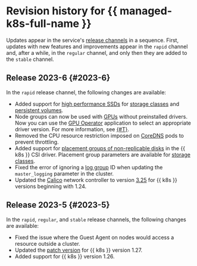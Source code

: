 # Revision history for {{ managed-k8s-full-name }}

Updates appear in the service's [release channels](./concepts/release-channels-and-updates.md) in a sequence. First, updates with new features and improvements appear in the `rapid` channel and, after a while, in the `regular` channel, and only then they are added to the `stable` channel.

## Release 2023-6 {#2023-6}

In the `rapid` release channel, the following changes are available:
* Added support for [high performance SSDs](../compute/concepts/disk.md#disks-types) for [storage classes](./operations/volumes/manage-storage-class.md) and [persistent volumes](./concepts/volume.md#persistent-volume).
* Node groups can now be used with [GPUs](../compute/concepts/gpus.md) without preinstalled drivers. Now you can use the [GPU Operator](https://docs.nvidia.com/datacenter/cloud-native/gpu-operator/overview.html) application to select an appropriate driver version. For more information, see [{#T}](./tutorials/driverless-gpu.md).
* Removed the CPU resource restriction imposed on [CoreDNS](https://kubernetes.io/docs/tasks/administer-cluster/coredns/) pods to prevent throttling.
* Added support for [placement groups of non-replicable disks](../compute/concepts/disk-placement-group.md) in the {{ k8s }} CSI driver. Placement group parameters are available for [storage classes](./operations/volumes/manage-storage-class.md).
* Fixed the error of ignoring a [log group](../logging/concepts/log-group.md) ID when updating the `master_logging` parameter in the cluster.
* Updated the [Calico](./concepts/network-policy.md#calico) network controller to version [3.25](https://docs.tigera.io/archive/v3.25/release-notes/) for {{ k8s }} versions beginning with 1.24.

## Release 2023-5 {#2023-5}

In the `rapid`, `regular`, and `stable` release channels, the following changes are available:
* Fixed the issue where the Guest Agent on nodes would access a resource outside a cluster.
* Updated the [patch version](https://github.com/kubernetes/kubernetes/blob/master/CHANGELOG/CHANGELOG-1.27.md#changelog-since-v1273) for {{ k8s }} version 1.27.
* Added support for {{ k8s }} version 1.26.

